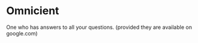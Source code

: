 # Omnicient

One who has answers to all your questions. (provided they are available on google.com)
